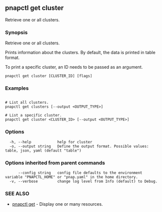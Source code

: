 ## pnapctl get cluster

Retrieve one or all clusters.

### Synopsis

Retrieve one or all clusters.
	
Prints information about the clusters.
By default, the data is printed in table format.

To print a specific cluster, an ID needs to be passed as an argument.

```
pnapctl get cluster [CLUSTER_ID] [flags]
```

### Examples

```

# List all clusters.
pnapctl get clusters [--output <OUTPUT_TYPE>]

# List a specific cluster.
pnapctl get cluster <CLUSTER_ID> [--output <OUTPUT_TYPE>]
```

### Options

```
  -h, --help            help for cluster
  -o, --output string   Define the output format. Possible values: table, json, yaml (default "table")
```

### Options inherited from parent commands

```
      --config string   config file defaults to the environment variable "PNAPCTL_HOME" or "pnap.yaml" in the home directory.
  -v, --verbose         change log level from Info (default) to Debug.
```

### SEE ALSO

* [pnapctl get](pnapctl_get.md)	 - Display one or many resources.

